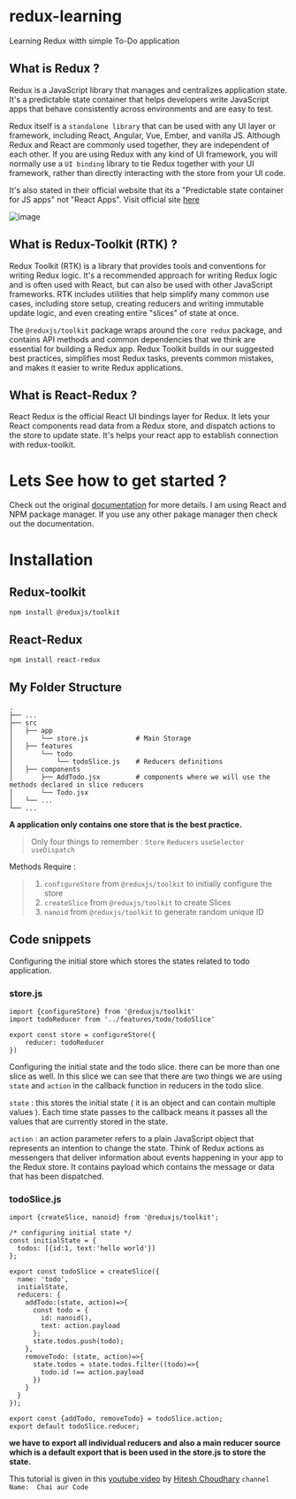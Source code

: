 # redux-learning
Learning Redux witth simple To-Do application

## What is Redux ?
Redux is a JavaScript library that manages and centralizes application state. It's a predictable state container that helps developers write JavaScript apps that behave consistently across environments and are easy to test.

Redux itself is a `standalone library` that can be used with any UI layer or framework, including React, Angular, Vue, Ember, and vanilla JS. Although Redux and React are commonly used together, they are independent of each other. If you are using Redux with any kind of UI framework, you will normally use a `UI binding` library to tie Redux together with your UI framework, rather than directly interacting with the store from your UI code.

It's also stated in their official website that its a "Predictable state container for JS apps" not "React Apps". Visit official site [here](https://redux.js.org/)

![image](https://github.com/akshayxemo/redux-learning/assets/83893825/01dd5b0b-c99c-40e8-ba6c-651b30eee01c)

## What is Redux-Toolkit (RTK) ?
Redux Toolkit (RTK) is a library that provides tools and conventions for writing Redux logic. It's a recommended approach for writing Redux logic and is often used with React, but can also be used with other JavaScript frameworks. RTK includes utilities that help simplify many common use cases, including store setup, creating reducers and writing immutable update logic, and even creating entire "slices" of state at once.

The `@reduxjs/toolkit` package wraps around the `core redux` package, and contains API methods and common dependencies that we think are essential for building a Redux app. Redux Toolkit builds in our suggested best practices, simplifies most Redux tasks, prevents common mistakes, and makes it easier to write Redux applications.

## What is React-Redux ?
React Redux is the official React UI bindings layer for Redux. It lets your React components read data from a Redux store, and dispatch actions to the store to update state. It's helps your react app to establish connection with redux-toolkit.

# Lets See how to get started ?
Check out the original [documentation](https://redux.js.org/introduction/getting-started) for more details. I am using React and NPM package manager. If you use any other pakage manager then check out the documentation.

# Installation
## Redux-toolkit
```
npm install @reduxjs/toolkit
```
## React-Redux
```
npm install react-redux
```

## My Folder Structure
```
.
├── ...
├── src
│   ├── app
│       └── store.js            # Main Storage
│   ├── features
│       └── todo
│           └── todoSlice.js    # Reducers definitions
│   ├── components
│       ├── AddTodo.jsx         # components where we will use the methods declared in slice reducers
│       └── Todo.jsx
│   └── ...
└── ...
```

**A application only contains one store that is the best practice.** 

> Only four things to remember : `Store` `Reducers` `useSelector` `useDispatch`

Methods Require :
> 1. `configureStore` from `@reduxjs/toolkit` to initially configure the store
> 2. `createSlice` from `@reduxjs/toolkit` to create Slices
> 3. `nanoid` from `@reduxjs/toolkit` to generate random unique ID

## Code snippets
Configuring the initial store which stores the states related to todo application.
### store.js
```
import {configureStore} from '@reduxjs/toolkit'
import todoReducer from '../features/todo/todoSlice'

export const store = configureStore({
    reducer: todoReducer
})
```

Configuring the initial state and the todo slice. there can be more than one slice as well. In this slice we can see that there are two things we are using `state` and `action` in the callback function in reducers in the todo slice. 

`state` : this stores the initial state ( it is an object and can contain multiple values ). Each time state passes to the callback means it passes all the values that are currently stored in the state.

`action` : an action parameter refers to a plain JavaScript object that represents an intention to change the state. Think of Redux actions as messengers that deliver information about events happening in your app to the Redux store. It contains payload which contains the message or data that has been dispatched.

### todoSlice.js
```
import {createSlice, nanoid} from '@reduxjs/toolkit';

/* configuring initial state */
const initialState = {
  todos: [{id:1, text:'hello world'}]
};

export const todoSlice = createSlice({
  name: 'todo',
  initialState,
  reducers: {
    addTodo:(state, action)=>{
      const todo = {
        id: nanoid(),
        text: action.payload
      };
      state.todos.push(todo);
    },
    removeTodo: (state, action)=>{
      state.todos = state.todos.filter((todo)=>{
        todo.id !== action.payload
      })
    }
  }
});

export const {addTodo, removeTodo} = todoSlice.action;
export default todoSlice.reducer;
```
**we have to export all individual reducers and also a main reducer source which is a default export that is been used in the store.js to store the state.**



This tutorial is given in this [youtube video](https://youtu.be/1i04-A7kfFI?si=pNHpxLO5ussLTz73) by [Hitesh Choudhary](https://github.com/hiteshchoudhary/) `channel Name: 
Chai aur Code`
